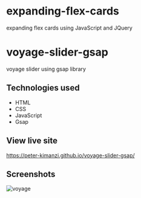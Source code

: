 # expanding-flex-cards

expanding flex cards using JavaScript and JQuery

# voyage-slider-gsap

voyage slider using gsap library


## Technologies used

* HTML
* CSS
* JavaScript
* Gsap

## View live site

https://peter-kimanzi.github.io/voyage-slider-gsap/


## Screenshots

![voyage](https://user-images.githubusercontent.com/71552773/173522212-e82cdd39-55b5-4ad0-8fea-c255fdc096bb.PNG)

